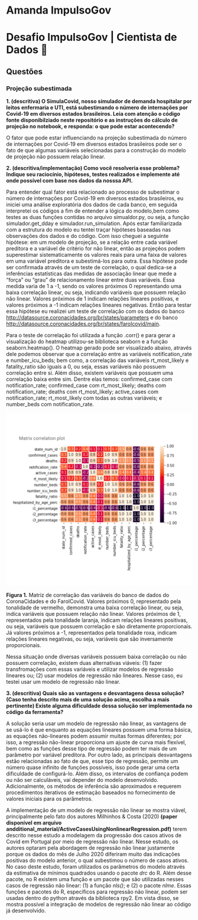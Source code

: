 # Amanda ImpulsoGov

# Desafio ImpulsoGov | Cientista de Dados 🧪

## Questões

### Projeção subestimada

**1. (descritiva) O SimulaCovid, nosso simulador de demanda hospitalar por leitos enfermaria e UTI, está subestimando o número de internações por Covid-19 em diversos estados brasileiros. Leia com atenção o código fonte disponibilziado neste repositório e as instruções do cálculo de projeção no notebook, e responda: o que pode estar acontecendo?**

O fator que pode estar influenciando na projeção subestimada do número de internações por Covid-19 em diversos estados brasileiros pode ser o fato de que algumas variáveis selecionadas para a construção do modelo de projeção não possuem relação linear.

**2. (descritiva/implementação) Como você resolveria esse problema? Indique seu raciocínio, hipóteses, testes realizados e implemente até onde possível com base nos dados da nosssa API.**


Para entender qual fator está relacionado ao processo de subestimar o número de internações por Covid-19 em diversos estados brasileiros, eu iniciei uma análise exploratória dos dados de cada banco, em seguida interpretei os códigos a fim de entender a lógica do modelo,bem como testes as duas funções contidas no arquivo simualdor.py, ou seja, a função simulador.get_dday e simulador.run_simulation. Após estar familiarizada com a estrutura do modelo eu tentei traçar hipóteses baseadas nas observações dos dados e do código. Com isso cheguei a  seguinte hipótese: em um modelo de projeção, se a relação entre cada variável preditora e a variável de critério for não linear, então as projeçẽos podem superestimar sistematicamente os valores reais para uma faixa de valores em uma variável preditora e subestimá-los para outra. Essa hipótese pode ser confirmada através de um teste de correlação, o qual dedica-se a inferências estatísticas das medidas de associação linear que mede a “força” ou “grau” de relacionamento linear entre duas variáveis. Essa medida varia de 1 a -1, sendo os valores próximos 0 representando uma baixa correlação linear, ou seja, indicando variáveis que possuem relação não linear. Valores próximos de 1 indicam relações lineares positivas, e valores próximos a -1 indicam relações lineares negativas. Então para testar essa hipótese eu realizei um teste de correlação com os dados do banco http://datasource.coronacidades.org/br/states/parameters e do banco http://datasource.coronacidades.org/br/states/farolcovid/main. 

Para o teste de correlação foi utilizada a função .corr() e para gerar a visualização do heatmap utilizou-se biblioteca seaborn e a função seaborn.heatmap(). O heatmap gerado pode ser visualizado abaixo, através dele podemos observar que a correlação entre as variáveis notification_rate e number_icu_beds; bem como, a correlação das variáveis rt_most_likely e fatality_ratio são iguais a 0, ou seja, essas variáveis não possuem correlação entre si. Além disso, existem variáveis que possuem uma correlação baixa entre sim. Dentre elas temos: confirmed_case com notification_rate; confirmed_case com rt_most_likely; deaths com notification_rate; deaths com rt_most_likely; active_cases com notification_rate; rt_most_likely com todas as outras variáveis; e number_beds com notification_rate. 

![](figures/figure1.png)

**Figura 1.** Matriz de correlação das variáveis do banco de dados do CoronaCidades e do FarolCovid. Valores próximos 0, representado pela tonalidade de vermelho, demonstra uma baixa correlação linear, ou seja, indica variáveis que possuem relação não linear. Valores próximos de 1, representados pela tonalidade laranja, indicam relações lineares positivas, ou seja, variáveis que possuem correlação e são diretamente proporcionais. Já valores próximos a -1, representados pela tonalidade roxa, indicam relações lineares negativas, ou seja, variáveis que são inversamente proporcionais.

Nessa situação onde diversas variáveis possuem baixa correlação ou não possuem correlação, existem duas alternativas viáveis: (1) fazer transfromações com essas variáveis e utilizar modelos de regressão lineares ou; (2) usar modelos de regressão não lineares. Nesse caso, eu testei usar um modelo de regressão não linear. 

**3. (descritiva) Quais são as vantagens e desvantagens dessa solução? (Caso tenha descrito mais de uma solução acima, escolha a mais pertinente) Existe alguma dificuldade dessa solução ser implementada no código da ferramenta?**

A solução seria usar um modelo de regressão não linear, as vantagens de se usá-lo é que enquanto as equações lineares possuem uma forma básica, as equações não-lineares podem assumir muitas formas diferentes; por isso, a regressão não-linear proporciona um ajuste de curva mais flexível, bem como as funções desse tipo de regressão podem ter mais de um parâmetro por variável preditora. Por outro lado, as principais desvantagens estão relacionadas ao fato de que, esse tipo de regressão, permite um número quase infinito de funções possíveis, isso pode gerar uma certa dificuldade de configurá-lo. Além disso, os intervalos de confiança podem ou não ser calculáveis, vai depender do modelo desenvolvido. Adicionalmente, os métodos de inferência são aproximados e requerem procedimentos iterativos de estimação baseados no fornecimento de valores iniciais para os parâmetros. 

A implementação de um modelo de regressão não linear se mostra viável, principalmente pelo fato dos autores Milhinhos & Costa (2020) **(paper disponível em arquivo andditional_material/ActiveCasesUsingNonlinearRegression.pdf)** terem descrito nesse estudo a modelagem da progressão dos casos ativos de Covid em Portugal por meio de regressão não linear. Nesse estudo, os autores optaram pela abordagem de regressão não linear justamente porque os dados do mês de Julho 2020 diferiram muito das indicações positivas do modelo anterior, o qual subestimou o número de casos ativos. No caso deste estudo, foram utilizados os parâmetros do modelo através da estimativa de mínimos quadrados usando o pacote *drc* do R. Além desse pacote, no R existem uma função e um pacote que são utilizadas nesses casos de regressão não linear: (1) a função *nls()*; e (2) o pacote *nlme*. Essas funções e pacotes do R, específicos para regressão não linear, podem ser usadas dentro do python através da biblioteca rpy2. Em vista disso, se mostra possível a integração de modelos de regressão não linear ao código já desenvolvido.
